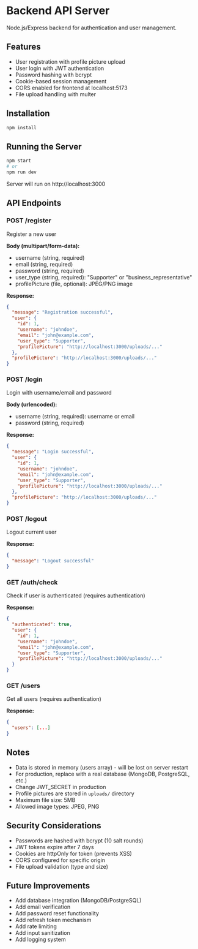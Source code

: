 # Backend API Server

Node.js/Express backend for authentication and user management.

## Features

- User registration with profile picture upload
- User login with JWT authentication
- Password hashing with bcrypt
- Cookie-based session management
- CORS enabled for frontend at localhost:5173
- File upload handling with multer

## Installation

```bash
npm install
```

## Running the Server

```bash
npm start
# or
npm run dev
```

Server will run on http://localhost:3000

## API Endpoints

### POST /register
Register a new user

**Body (multipart/form-data):**
- username (string, required)
- email (string, required)
- password (string, required)
- user_type (string, required): "Supporter" or "business_representative"
- profilePicture (file, optional): JPEG/PNG image

**Response:**
```json
{
  "message": "Registration successful",
  "user": {
    "id": 1,
    "username": "johndoe",
    "email": "john@example.com",
    "user_type": "Supporter",
    "profilePicture": "http://localhost:3000/uploads/..."
  },
  "profilePicture": "http://localhost:3000/uploads/..."
}
```

### POST /login
Login with username/email and password

**Body (urlencoded):**
- username (string, required): username or email
- password (string, required)

**Response:**
```json
{
  "message": "Login successful",
  "user": {
    "id": 1,
    "username": "johndoe",
    "email": "john@example.com",
    "user_type": "Supporter",
    "profilePicture": "http://localhost:3000/uploads/..."
  },
  "profilePicture": "http://localhost:3000/uploads/..."
}
```

### POST /logout
Logout current user

**Response:**
```json
{
  "message": "Logout successful"
}
```

### GET /auth/check
Check if user is authenticated (requires authentication)

**Response:**
```json
{
  "authenticated": true,
  "user": {
    "id": 1,
    "username": "johndoe",
    "email": "john@example.com",
    "user_type": "Supporter",
    "profilePicture": "http://localhost:3000/uploads/..."
  }
}
```

### GET /users
Get all users (requires authentication)

**Response:**
```json
{
  "users": [...]
}
```

## Notes

- Data is stored in memory (users array) - will be lost on server restart
- For production, replace with a real database (MongoDB, PostgreSQL, etc.)
- Change JWT_SECRET in production
- Profile pictures are stored in `uploads/` directory
- Maximum file size: 5MB
- Allowed image types: JPEG, PNG

## Security Considerations

- Passwords are hashed with bcrypt (10 salt rounds)
- JWT tokens expire after 7 days
- Cookies are httpOnly for token (prevents XSS)
- CORS configured for specific origin
- File upload validation (type and size)

## Future Improvements

- Add database integration (MongoDB/PostgreSQL)
- Add email verification
- Add password reset functionality
- Add refresh token mechanism
- Add rate limiting
- Add input sanitization
- Add logging system
